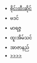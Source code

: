 <html>
<head>
</head>
<link rel="stylesheet" href="https://mykaraoke.github.io/MiniKaraoke/style.css">
<body>
<ul>
 <a href="saihteesai.html"><li><span>စိုင်းထီးဆိုင်</span></li></a>
  <li><span>ဗဒင်</span></li>
  <li><span>မာရဇ္ဇ</span></li>
  <li><span>ထူးအိမ်သင်</span></li>
<li><span>အာဇာနည်</span></li>
  <a href="page2.html"><li><span>&gt;&gt;&gt;&gt;</span></li></a>
  
</ul>
</body>
</html>
